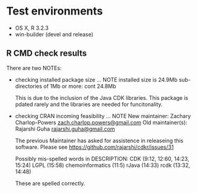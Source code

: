 # Test environments
* OS X, R 3.2.3
* win-builder (devel and release)

## R CMD check results

There are two NOTEs:

* checking installed package size ... NOTE
  installed size is 24.9Mb
  sub-directories of 1Mb or more:
    cont  24.8Mb
  
  This is due to the inclusion of the Java CDK libraries. This package is pdated rarely
  and the libraries are needed for funcitonality.


* checking CRAN incoming feasibility ... NOTE
  New maintainer:
    Zachary Charlop-Powers <zach.charlop.powers@gmail.com>
  Old maintainer(s):
    Rajarshi Guha <rajarshi.guha@gmail.com>
    
  
  The previous Maintainer has asked for assistence in releaseing this software. Please
  see https://github.com/rajarshi/cdkr/issues/31

    
  Possibly mis-spelled words in DESCRIPTION:
    CDK (9:12, 12:60, 14:23, 15:24)
    LGPL (15:58)
    chemoinformatics (11:5)
    rJava (14:33)
    rcdk (13:32, 14:48)
  
  These are spelled correctly.
